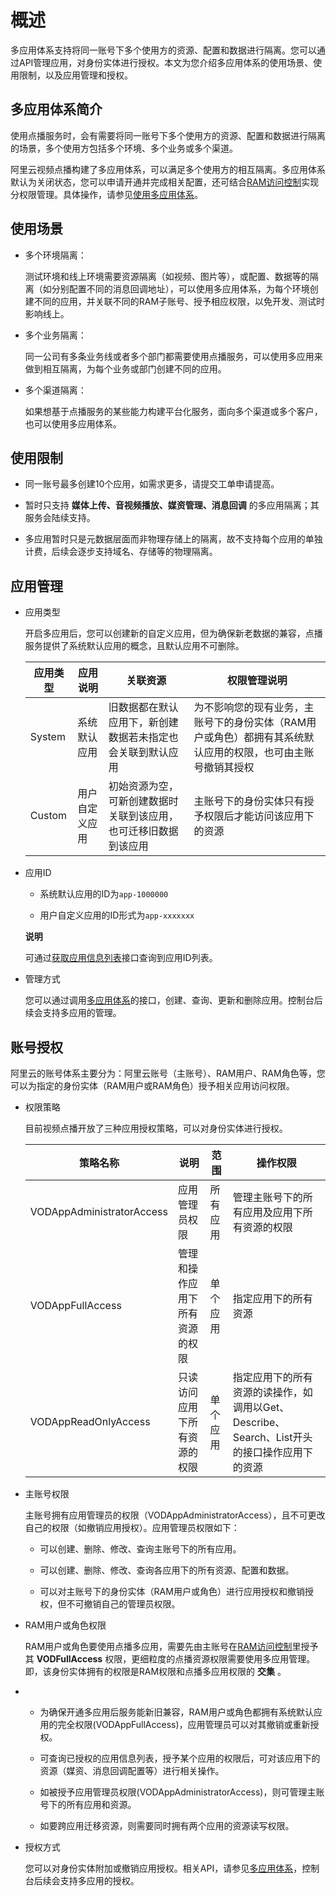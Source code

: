 概述 
=======================

多应用体系支持将同一账号下多个使用方的资源、配置和数据进行隔离。您可以通过API管理应用，对身份实体进行授权。本文为您介绍多应用体系的使用场景、使用限制，以及应用管理和授权。

多应用体系简介 
----------------------------

使用点播服务时，会有需要将同一账号下多个使用方的资源、配置和数据进行隔离的场景，多个使用方包括多个环境、多个业务或多个渠道。

阿里云视频点播构建了多应用体系，可以满足多个使用方的相互隔离。多应用体系默认为关闭状态，您可以申请开通并完成相关配置，还可结合[RAM访问控制](https://www.aliyun.com/product/ram?spm=a2c4g.11186623.2.17.ddffaa32IhbDVd)实现分权限管理。具体操作，请参见[使用多应用体系](/intl.zh-CN/开发指南/多应用体系/使用指南.md)。

使用场景 
-------------------------

* 多个环境隔离：

  测试环境和线上环境需要资源隔离（如视频、图片等），或配置、数据等的隔离（如分别配置不同的消息回调地址），可以使用多应用体系，为每个环境创建不同的应用，并关联不同的RAM子账号、授予相应权限，以免开发、测试时影响线上。
  

* 多个业务隔离：

  同一公司有多条业务线或者多个部门都需要使用点播服务，可以使用多应用来做到相互隔离，为每个业务或部门创建不同的应用。
  

* 多个渠道隔离：

  如果想基于点播服务的某些能力构建平台化服务，面向多个渠道或多个客户，也可以使用多应用体系。
  




使用限制 
-------------------------

* 同一账号最多创建10个应用，如需求更多，请提交工单申请提高。

  

* 暂时只支持 **媒体上传、音视频播放、媒资管理、消息回调** 的多应用隔离；其服务会陆续支持。

  

* 多应用暂时只是元数据层面而非物理存储上的隔离，故不支持每个应用的单独计费，后续会逐步支持域名、存储等的物理隔离。

  




应用管理 
-------------------------

* 应用类型

  开启多应用后，您可以创建新的自定义应用，但为确保新老数据的兼容，点播服务提供了系统默认应用的概念，且默认应用不可删除。
  

  |  应用类型  |  应用说明   |               关联资源               |                         权限管理说明                          |
  |--------|---------|----------------------------------|---------------------------------------------------------|
  | System | 系统默认应用  | 旧数据都在默认应用下，新创建数据若未指定也会关联到默认应用    | 为不影响您的现有业务，主账号下的身份实体（RAM用户或角色）都拥有其系统默认应用的权限，也可由主账号撤销其授权 |
  | Custom | 用户自定义应用 | 初始资源为空，可新创建数据时关联到该应用，也可迁移旧数据到该应用 | 主账号下的身份实体只有授予权限后才能访问该应用下的资源                             |

  

* 应用ID

  * 系统默认应用的ID为`app-1000000`

    
  
  * 用户自定义应用的ID形式为`app-xxxxxxx`

    
  

  
  **说明**

  可通过[获取应用信息列表]()接口查询到应用ID列表。
  

* 管理方式

  您可以通过调用[多应用体系](/intl.zh-CN/服务端API/API概览.md)的接口，创建、查询、更新和删除应用。控制台后续会支持多应用的管理。
  




账号授权 
-------------------------

阿里云的账号体系主要分为：阿里云账号（主账号）、RAM用户、RAM角色等，您可以为指定的身份实体（RAM用户或RAM角色）授予相关应用访问权限。

* 权限策略

  目前视频点播开放了三种应用授权策略，可以对身份实体进行授权。
  

  |           策略名称            |       说明        |  范围  |                           操作权限                           |
  |---------------------------|-----------------|------|----------------------------------------------------------|
  | VODAppAdministratorAccess | 应用管理员权限         | 所有应用 | 管理主账号下的所有应用及应用下所有资源的权限                                   |
  | VODAppFullAccess          | 管理和操作应用下所有资源的权限 | 单个应用 | 指定应用下的所有资源                                               |
  | VODAppReadOnlyAccess      | 只读访问应用下所有资源的权限  | 单个应用 | 指定应用下的所有资源的读操作，如调用以Get、Describe、Search、List开头的接口操作应用下的资源 |

  

* 主账号权限

  主账号拥有应用管理员的权限（VODAppAdministratorAccess），且不可更改自己的权限（如撤销应用授权）。应用管理员权限如下：
  * 可以创建、删除、修改、查询主账号下的所有应用。

    
  
  * 可以创建、删除、修改、查询各应用下的所有资源、配置和数据。

    
  
  * 可以对主账号下的身份实体（RAM用户或角色）进行应用授权和撤销授权，但不可撤销自己的管理员权限。

    
  

  

* RAM用户或角色权限

  RAM用户或角色要使用点播多应用，需要先由主账号在[RAM访问控制](https://ram.console.aliyun.com/users)里授予其 **VODFullAccess** 权限，更细粒度的点播资源权限需要使用多应用管理。即，该身份实体拥有的权限是RAM权限和点播多应用权限的 **交集** 。
  

*
  * 为确保开通多应用后服务能新旧兼容，RAM用户或角色都拥有系统默认应用的完全权限(VODAppFullAccess)，应用管理员可以对其撤销或重新授权。

    
  
  * 可查询已授权的应用信息列表，授予某个应用的权限后，可对该应用下的资源（媒资、消息回调配置等）进行相关操作。

    
  
  * 如被授予应用管理员权限(VODAppAdministratorAccess)，则可管理主账号下的所有应用和资源。

    
  
  * 如要跨应用迁移资源，则需要同时拥有两个应用的资源读写权限。

    
  

  

* 授权方式

  您可以对身份实体附加或撤销应用授权。相关API，请参见[多应用体系](/intl.zh-CN/服务端API/API概览.md)，控制台后续会支持多应用的授权。
  



